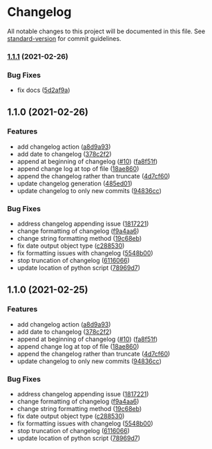 # Changelog

All notable changes to this project will be documented in this file. See [standard-version](https://github.com/conventional-changelog/standard-version) for commit guidelines.

### [1.1.1](https://github.com/ronimum-effort/changelog-action/compare/v1.1.0...v1.1.1) (2021-02-26)


### Bug Fixes

* fix docs ([5d2af9a](https://github.com/ronimum-effort/changelog-action/commit/5d2af9aaa37cf335766ac2d4ba504fa2325b0cef))

## 1.1.0 (2021-02-26)


### Features

* add changelog action ([a8d9a93](https://github.com/ronimum-effort/changelog-action/commit/a8d9a9337c612c0550c456bde9be87e08706a81a))
* add date to changelog ([378c2f2](https://github.com/ronimum-effort/changelog-action/commit/378c2f20d9f7a833e9a727b067692d52527c1c70))
* append at beginning of changelog ([#10](https://github.com/ronimum-effort/changelog-action/issues/10)) ([fa8f51f](https://github.com/ronimum-effort/changelog-action/commit/fa8f51f4cdd59b0c4cb45a1fa74183ccb0a6d378))
* append change log at top of file ([18ae860](https://github.com/ronimum-effort/changelog-action/commit/18ae860aebcd865e05123d72674a8a112be1cb52))
* append the changelog rather than truncate ([4d7cf60](https://github.com/ronimum-effort/changelog-action/commit/4d7cf60ae7894d37933830ba3fa5dcb3e2f9bcb5))
* update changelog generation ([485ed01](https://github.com/ronimum-effort/changelog-action/commit/485ed0192533a8bd207a127b5b4795cbd114cffa))
* update changelog to only new commits ([94836cc](https://github.com/ronimum-effort/changelog-action/commit/94836cc9826d2606b6df635ec0a8976541d17fed))


### Bug Fixes

* address changelog appending issue ([1817221](https://github.com/ronimum-effort/changelog-action/commit/18172217500ab2cf465cc20551d99b1cf4c60e0a))
* change formatting of changelog ([f9a4aa6](https://github.com/ronimum-effort/changelog-action/commit/f9a4aa610c865112931c2956ef6445c97c27f0ea))
* change string formatting method ([19c68eb](https://github.com/ronimum-effort/changelog-action/commit/19c68eb4e88f1873f9096f73fb30882709d3051a))
* fix date output object type ([c288530](https://github.com/ronimum-effort/changelog-action/commit/c2885304d73946937c65b160a831b44ceea2f9e9))
* fix formatting issues with changelog ([5548b00](https://github.com/ronimum-effort/changelog-action/commit/5548b00891b21e703f3eb958d15321b626791de0))
* stop truncation of changelog ([6116066](https://github.com/ronimum-effort/changelog-action/commit/6116066f5ddfff1814d92e1a9000807952728046))
* update location of python script ([78969d7](https://github.com/ronimum-effort/changelog-action/commit/78969d778fd5c9804cb8e9b1d2bb4ee10937d426))

## 1.1.0 (2021-02-25)


### Features

* add changelog action ([a8d9a93](https://github.com/ronimum-effort/changelog-action/commit/a8d9a9337c612c0550c456bde9be87e08706a81a))
* add date to changelog ([378c2f2](https://github.com/ronimum-effort/changelog-action/commit/378c2f20d9f7a833e9a727b067692d52527c1c70))
* append at beginning of changelog ([#10](https://github.com/ronimum-effort/changelog-action/issues/10)) ([fa8f51f](https://github.com/ronimum-effort/changelog-action/commit/fa8f51f4cdd59b0c4cb45a1fa74183ccb0a6d378))
* append change log at top of file ([18ae860](https://github.com/ronimum-effort/changelog-action/commit/18ae860aebcd865e05123d72674a8a112be1cb52))
* append the changelog rather than truncate ([4d7cf60](https://github.com/ronimum-effort/changelog-action/commit/4d7cf60ae7894d37933830ba3fa5dcb3e2f9bcb5))
* update changelog to only new commits ([94836cc](https://github.com/ronimum-effort/changelog-action/commit/94836cc9826d2606b6df635ec0a8976541d17fed))


### Bug Fixes

* address changelog appending issue ([1817221](https://github.com/ronimum-effort/changelog-action/commit/18172217500ab2cf465cc20551d99b1cf4c60e0a))
* change formatting of changelog ([f9a4aa6](https://github.com/ronimum-effort/changelog-action/commit/f9a4aa610c865112931c2956ef6445c97c27f0ea))
* change string formatting method ([19c68eb](https://github.com/ronimum-effort/changelog-action/commit/19c68eb4e88f1873f9096f73fb30882709d3051a))
* fix date output object type ([c288530](https://github.com/ronimum-effort/changelog-action/commit/c2885304d73946937c65b160a831b44ceea2f9e9))
* fix formatting issues with changelog ([5548b00](https://github.com/ronimum-effort/changelog-action/commit/5548b00891b21e703f3eb958d15321b626791de0))
* stop truncation of changelog ([6116066](https://github.com/ronimum-effort/changelog-action/commit/6116066f5ddfff1814d92e1a9000807952728046))
* update location of python script ([78969d7](https://github.com/ronimum-effort/changelog-action/commit/78969d778fd5c9804cb8e9b1d2bb4ee10937d426))
